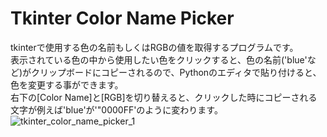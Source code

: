 # Tkinter Color Name Picker
tkinterで使用する色の名前もしくはRGBの値を取得するプログラムです。  
表示されている色の中から使用したい色をクリックすると、色の名前('blue'など)がクリップボードにコピーされるので、Pythonのエディタで貼り付けると、色を変更する事ができます。  
右下の[Color Name]と[RGB]を切り替えると、クリックした時にコピーされる文字が例えば'blue'が'"0000FF'のように変わります。  
![tkinter_color_name_picker_1](https://user-images.githubusercontent.com/29155364/107110892-d00ba180-688e-11eb-9e2c-dff70a913bde.gif)
